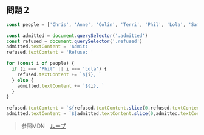 ## 問題２
```javascript
const people = ['Chris', 'Anne', 'Colin', 'Terri', 'Phil', 'Lola', 'Sam', 'Kay', 'Bruce']

const admitted = document.querySelector('.admitted')
const refused = document.querySelector('.refused')
admitted.textContent = 'Admit: '
refused.textContent = 'Refuse: '

for (const i of people) {
  if (i === 'Phil' || i === 'Lola') {
    refused.textContent += `${i}, `
  } else {
    admitted.textContent += `${i}, `
  }
}

refused.textContent = `${refused.textContent.slice(0,refused.textContent.length-2)}.`
admitted.textContent = `${admitted.textContent.slice(0,admitted.textContent.length-2)}.`
```
>参照MDN　[ループ](https://developer.mozilla.org/ja/docs/Learn/JavaScript/Building_blocks/Looping_code)
